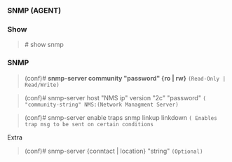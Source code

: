 ### SNMP (AGENT)

### Show

>\# show snmp


### SNMP

>(conf)# **snmp-server community "password" {ro | rw}** 
>`(Read-Only | Read/Write)`

>(conf)# snmp-server host "NMS ip" version "2c" "password"
> `( "community-string" NMS:(Network Managment Server)`

>(conf)# snmp-server enable traps snmp linkup linkdown 
>`( Enables trap msg to be sent on certain conditions`

Extra

>(conf)# snmp-server {conntact | location} "string" `(Optional)`
